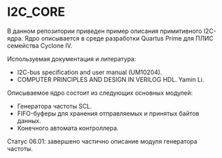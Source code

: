 # I2C_CORE

В данном репозитории приведен пример описания примитивного I2C-ядра. Ядро описывается в среде разработки Quartus Prime для ПЛИС семейства Cyclone IV.  

Используемая документация и литература:
* I2C-bus specification and user manual (UM10204).
* COMPUTER PRINCIPLES AND DESIGN IN VERILOG HDL. Yamin Li.  
  
Описываемое ядро состоит из следующих основных модулей:
* Генератора частоты SCL.
* FIFO-буферы для хранения отправляемых и принятых байтов данных.
* Конечного автомата контроллера.

Статус 06.01: завершено частично описание модуля генератора частоты.
